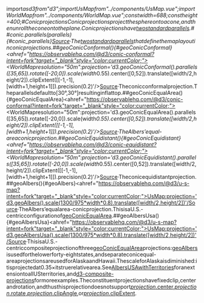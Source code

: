 <scriptsetup>import*asd3from"d3";importUsMapfrom"../components/UsMap.vue";importWorldMapfrom"../components/WorldMap.vue";constwidth=688;constheight=400;</script>#ConicprojectionsConicprojectionsprojectthesphereontoacone,andthenunrolltheconeontotheplane.Conicprojectionshave[twostandardparallels](#conic_parallels).##*conic*.parallels(*parallels*){#conic_parallels}[Source](https://github.com/d3/d3-geo/blob/main/src/projection/conic.js)·The[twostandardparallels](https://en.wikipedia.org/wiki/Map_projection#Conic)thatdefinethemaplayoutinconicprojections.##geoConicConformal(){#geoConicConformal}<ahref="https://observablehq.com/@d3/conic-conformal?intent=fork"target="_blank"style="color:currentColor;"><WorldMapresolution="50m":projection='d3.geoConicConformal().parallels([35,65]).rotate([-20,0]).scale(width*0.55).center([0,52]).translate([width/2,height/2]).clipExtent([[-1,-1],[width+1,height+1]]).precision(0.2)'/></a>[Source](https://github.com/d3/d3-geo/blob/main/src/projection/conicConformal.js)·Theconicconformalprojection.Theparallelsdefaultto[30°,30°]resultinginflattop.<!--<br><ahref="#geoConicConformalRaw"name="geoConicConformalRaw">#</a>d3.<b>geoConicConformalRaw</b>(<i>phi0</i>,<i>phi1</i>)-->##geoConicEqualArea(){#geoConicEqualArea}<ahref="https://observablehq.com/@d3/conic-conformal?intent=fork"target="_blank"style="color:currentColor;"><WorldMapresolution="50m":projection='d3.geoConicEqualArea().parallels([35,65]).rotate([-20,0]).scale(width*0.55).center([0,52]).translate([width/2,height/2]).clipExtent([[-1,-1],[width+1,height+1]]).precision(0.2)'/></a>[Source](https://github.com/d3/d3-geo/blob/main/src/projection/conicEqualArea.js)·TheAlbers’equal-areaconicprojection.<!--<br><ahref="#geoConicEqualAreaRaw"name="geoConicEqualAreaRaw">#</a>d3.<b>geoConicEqualAreaRaw</b>(<i>phi0</i>,<i>phi1</i>)-->##geoConicEquidistant(){#geoConicEquidistant}<ahref="https://observablehq.com/@d3/conic-equidistant?intent=fork"target="_blank"style="color:currentColor;"><WorldMapresolution="50m":projection='d3.geoConicEquidistant().parallels([35,65]).rotate([-20,0]).scale(width*0.55).center([0,52]).translate([width/2,height/2]).clipExtent([[-1,-1],[width+1,height+1]]).precision(0.2)'/></a>[Source](https://github.com/d3/d3-geo/blob/main/src/projection/conicEquidistant.js)·Theconicequidistantprojection.<!--<br><ahref="#geoConicEquidistantRaw"name="geoConicEquidistantRaw">#</a>d3.<b>geoConicEquidistantRaw</b>(<i>phi0</i>,<i>phi1</i>)-->##geoAlbers(){#geoAlbers}<ahref="https://observablehq.com/@d3/u-s-map?intent=fork"target="_blank"style="color:currentColor;"><UsMap:projection='d3.geoAlbers().scale(1300/975*width*0.8).translate([width/2,height/2])'/></a>[Source](https://github.com/d3/d3-geo/blob/main/src/projection/albers.js)·TheAlbers’equalarea-conicprojection.ThisisaU.S.-centricconfigurationof[geoConicEqualArea](#geoConicEqualArea).##geoAlbersUsa(){#geoAlbersUsa}<ahref="https://observablehq.com/@d3/u-s-map?intent=fork"target="_blank"style="color:currentColor;"><UsMap:projection='d3.geoAlbersUsa().scale(1300/975*width*0.8).translate([width/2,height/2])'/></a>[Source](https://github.com/d3/d3-geo/blob/main/src/projection/albersUsa.js)·ThisisaU.S.-centriccompositeprojectionofthree[geoConicEqualArea](#geoConicEqualArea)projections:[geoAlbers](#geoAlbers)isusedforthelowerforty-eightstates,andseparateconicequal-areaprojectionsareusedforAlaskaandHawaii.ThescaleforAlaskaisdiminished:itisprojectedat0.35×itstruerelativearea.See[AlbersUSAwithTerritories](https://www.npmjs.com/package/geo-albers-usa-territories)foranextensiontoallUSterritories,and[d3-composite-projections](http://geoexamples.com/d3-composite-projections/)formoreexamples.Theconstituentprojectionshavefixedclip,centerandrotation,andthusthisprojectiondoesnotsupport[*projection*.center](./projection.md#projection_center),[*projection*.rotate](./projection.md#projection_rotate),[*projection*.clipAngle](./projection.md#projection_clipAngle),or[*projection*.clipExtent](./projection.md#projection_clipExtent).